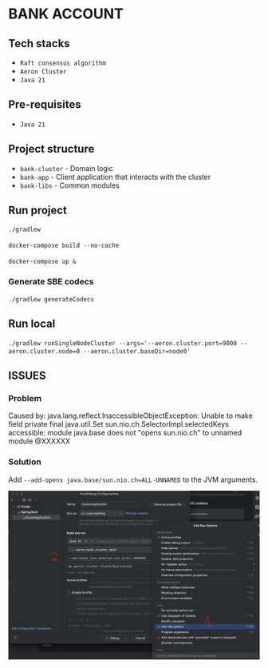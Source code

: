 # BANK ACCOUNT

## Tech stacks
- `Raft consensus algorithm`
- `Aeron Cluster`
- `Java 21`

## Pre-requisites
- `Java 21`

## Project structure

- `bank-cluster` - Domain logic
- `bank-app` - Client application that interacts with the cluster
- `bank-libs` - Common modules

## Run project
```shell
./gradlew

docker-compose build --no-cache

docker-compose up &
```

### Generate SBE codecs
```shell
./gradlew generateCodecs
```

## Run local
```shell
./gradlew runSingleNodeCluster --args='--aeron.cluster.port=9000 --aeron.cluster.node=0 --aeron.cluster.baseDir=node0'
```

## ISSUES

### Problem
Caused by: java.lang.reflect.InaccessibleObjectException: Unable to make field private final java.util.Set sun.nio.ch.SelectorImpl.selectedKeys accessible: module java.base does not "opens sun.nio.ch" to unnamed module @XXXXXX

### Solution
Add ``--add-opens java.base/sun.nio.ch=ALL-UNNAMED`` to the JVM arguments.

![img.png](docs/fix_issue_InaccessibleObjectException.png)
